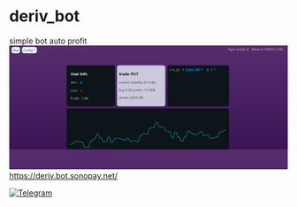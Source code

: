 # deriv_bot
simple bot auto profit
![V1](https://github.com/jcc-oil/deriv_bot/blob/main/Screenshot_12.jpg)
https://deriv.bot.sonopay.net/

[![Telegram](https://upload.wikimedia.org/wikipedia/commons/thumb/8/82/Telegram_logo.svg/240px-Telegram_logo.svg.png)](https://t.me/bergu_cs_nonpublic)

